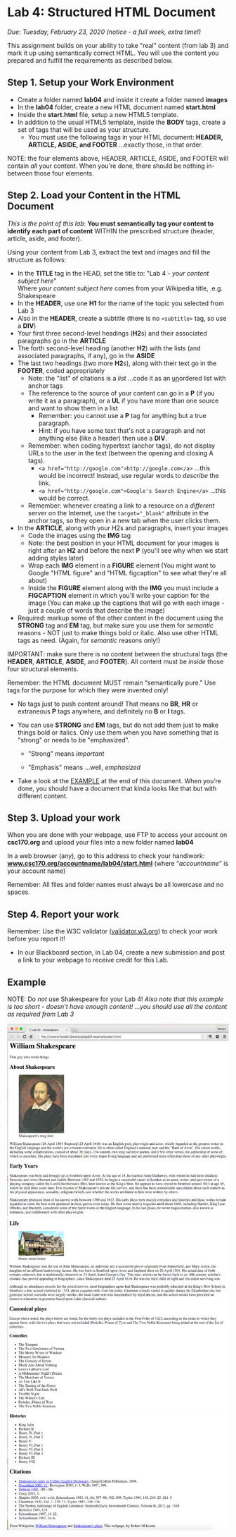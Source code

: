 # Lab 4: Structured HTML Document
*Due: Tuesday, February 23, 2020 (notice - a full week, extra time!)*

This assignment builds on your ability to take "real" content (from lab 3) and mark it up using semantically correct HTML. You will use the content you prepared and fulfill the requirements as described below.

## Step 1. Setup your Work Environment

- Create a folder named **lab04** and inside it create a folder named **images**
- In the **lab04** folder, create a new HTML document named **start.html**
- Inside the **start.html** file, setup a new HTML5 template.
- In addition to the usual HTML5 template, inside the **BODY** tags, create a set of tags that will be used as your structure. 
  - You must use the following tags in your HTML document:  **HEADER, ARTICLE, ASIDE, and FOOTER** ...exactly those, in that order.

 NOTE: the four elements above, HEADER, ARTICLE, ASIDE, and FOOTER will contain *all* your content.  When you're done, there should be nothing in-between those four elements.

## Step 2. Load your Content in the HTML Document

*This is the point of this lab*: **You must semantically tag your content to identify each part of content** WITHIN the prescribed structure (header, article, aside, and footer).

Using your content from Lab 3, extract the text and images and fill the structure as follows:

-  In the **TITLE** tag in the HEAD, set the title to: "Lab 4 - *your content subject here*"<br>Where *your content subject here* comes from your Wikipedia title, .e.g. Shakespeare
-  In the **HEADER**, use one **H1** for the name of the topic you selected from Lab 3
-  Also in the **HEADER**, create a subtitle (there is no `<subtitle>` tag, so use a **DIV**)
-  Your first three second-level headings (**H2**s) and their associated paragraphs go in the **ARTICLE**
-  The forth second-level heading (another **H2**) with the lists (and associated paragraphs, if any), go in the **ASIDE**
-  The last two headings (two more **H2**s), along with their text go in the **FOOTER**, coded appropriately
    -   Note: the "list" of citations is a *list* ...code it as an <u>un</u>ordered list with anchor tags
    -   The reference to the source of your content can go in a **P** (if you write it as a paragraph), or a **UL** if you have more than one source and want to show them in a list
        -   Remember: you cannot use a **P** tag for anything but a true paragraph.
        -   Hint: if you have some text that's not a paragraph and not anything else (like a header) then use a **DIV**.
    -   Remember: when coding hypertext (anchor tags), do not display URLs to the user in the text (between the opening and closing A tags).  
        -   `<a href="http://google.com">http://google.com</a>` ...this would be incorrect!  Instead, use regular words to *describe* the link.  
        -   `<a href="http://google.com">Google's Search Engine</a>` ...this would be correct.
    -   Remember: whenever creating a link to a resource on a *different* server on the Internet, use the `target="_blank"` attribute in the anchor tags, so they open in a new tab when the user clicks them.
-  In the **ARTICLE**, along with your H2s and paragraphs, insert your images
    -   Code the images using the **IMG** tag
    -   Note: the best position in your HTML document for your images is right after an **H2** and before the next **P** (you'll see why when we start adding styles later)
    -   Wrap each **IMG** element in a **FIGURE** element (You might want to Google "HTML figure" and "HTML figcaption" to see what they're all about)
    -   Inside the **FIGURE** element along with the **IMG** you must include a **FIGCAPTION** element in which you'll write your caption for the image (You can make up the captions that will go with each image - just a couple of words that describe the image)
-  Required: markup some of the other content in the document using the **STRONG** tag and **EM** tag, but make sure you use them for *semantic* reasons - NOT just to make things bold or italic.   Also use other HTML tags as need.  (Again, for *semantic* reasons only!)

IMPORTANT: make sure there is *no* content between the structural tags (the **HEADER**, **ARTICLE**, **ASIDE**, and **FOOTER**).  All content must be *inside* those four structural elements.

Remember: the HTML document MUST remain “semantically pure.”  Use tags for the purpose for which they were invented only!  

- No tags just to push content around! That means no **BR**, **HR** or extraneous **P** tags anywhere, and definitely no **B** or **I** tags.

- You can use **STRONG** and **EM** tags, but do not add them just to make things bold or italics.  Only use them when you have something that is "strong" or needs to be "emphasized".

  - "Strong" means *important*

  - "Emphasis" means ...well, *emphasized*

- Take a look at the [EXAMPLE](#example) at the end of this document. When you’re done, you should have a document that kinda looks like that but with different content.

## Step 3. Upload your work
When you are done with your webpage, use FTP to access your account on **csc170.org** and upload your files into a new folder named **lab04**

In a web browser (any), go to this address to check your handiwork:  
**www.csc170.org/accountname/lab04/start.html** (where “*accountname*” is your account name)

Remember: All files and folder names must always be all lowercase and no spaces.

## Step 4. Report your work

Remember: Use the W3C validator ([validator.w3.org](https://validator.w3.org)) to check your work before you report it!

-   In our Blackboard section, in Lab 04, create a new submission and post a link to your webpage to receive credit for this Lab.

## Example

NOTE: Do *not* use Shakespeare for your Lab 4!
*Also note that this example is too short - doesn't have enough content! ...you should use all the content as required from Lab 3*

![Figure 1](media/figure1.png)
![Figure 2](media/figure2.png)
![Figure 3](media/figure3.png)
